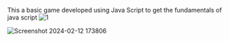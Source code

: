 This a basic game developed using Java Script to get the fundamentals of java script
![1](https://github.com/iMahesh01/TicTacToeGame/assets/96873662/f5ed5bee-dbf1-487a-8434-bda98b310dc5)

![Screenshot 2024-02-12 173806](https://github.com/iMahesh01/TicTacToeGame/assets/96873662/ac363688-6c92-497a-a10a-b8e7c5ad68a7)
